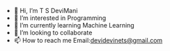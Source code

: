 - 👋 Hi, I’m T S DeviMani
- 👀 I’m interested in Programming
- 🌱 I’m currently learning Machine Learning
- 💞️ I’m looking to collaborate 
- 📫 How to reach me Email:devidevinets@gmail.com

<!---
DeviManiTS/DeviManiTS is a ✨ special ✨ repository because its `README.md` (this file) appears on your GitHub profile.
You can click the Preview link to take a look at your changes.
--->
